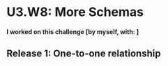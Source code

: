 # U3.W8: More Schemas

#### I worked on this challenge [by myself, with: ]

## Release 1: One-to-one relationship
<!-- Put your screen shot for the one-to-one relationship here.  -->